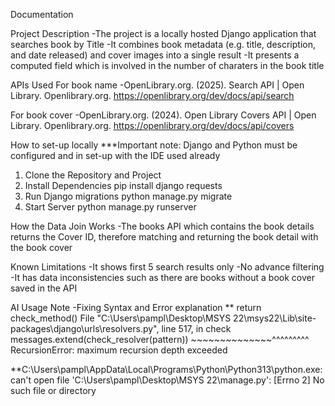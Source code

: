 Documentation

Project Description
-The project is a locally hosted Django application that searches book by Title
-It combines book metadata (e.g. title, description, and date released) and cover images into a single result
-It presents a computed field which is involved in the number of charaters in the book title

APIs Used
For book name
-OpenLibrary.org. (2025). Search API | Open Library. Openlibrary.org. https://openlibrary.org/dev/docs/api/search

For book cover
-OpenLibrary.org. (2024). Open Library Covers API | Open Library. Openlibrary.org. https://openlibrary.org/dev/docs/api/covers

‌How to set-up locally
***Important note: Django and Python must be configured and in set-up with the IDE used already

1. Clone the Repository and Project
2. Install Dependencies
    pip install django requests
3. Run Django migrations
    python manage.py migrate
4. Start Server
    python manage.py runserver


How the Data Join Works
-The books API which contains the book details returns the Cover ID, therefore matching and returning the book detail with the book cover 

Known Limitations
-It shows first 5 search results only
-No advance filtering
-It has data inconsistencies such as there are books without a book cover saved in the API

AI Usage Note
-Fixing Syntax and Error explanation
**    return check_method()
  File "C:\Users\pampl\Desktop\MSYS 22\msys22\Lib\site-packages\django\urls\resolvers.py", line 517, in check
    messages.extend(check_resolver(pattern))
                    ~~~~~~~~~~~~~~^^^^^^^^^
RecursionError: maximum recursion depth exceeded

**C:\Users\pampl\AppData\Local\Programs\Python\Python313\python.exe: can't open file 'C:\\Users\\pampl\\Desktop\\MSYS 22\\manage.py': [Errno 2] No such file or directory
